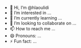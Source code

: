 - 👋 Hi, I’m @hlaoulidi
- 👀 I’m interested in ...
- 🌱 I’m currently learning ...
- 💞️ I’m looking to collaborate on ...
- 📫 How to reach me ...
- 😄 Pronouns: ...
- ⚡ Fun fact: ...

<!---
hlaoulidi/hlaoulidi is a ✨ special ✨ repository because its `README.md` (this file) appears on your GitHub profile.
You can click the Preview link to take a look at your changes.
--->
